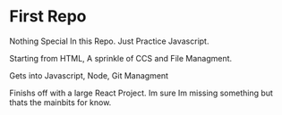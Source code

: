 # First Repo
Nothing Special In this Repo. Just Practice Javascript. 

Starting from HTML, A sprinkle of CCS and File Managment.

Gets into Javascript, Node, Git Managment

Finishs off with a large React Project. Im sure Im missing something but thats the mainbits for know. 
